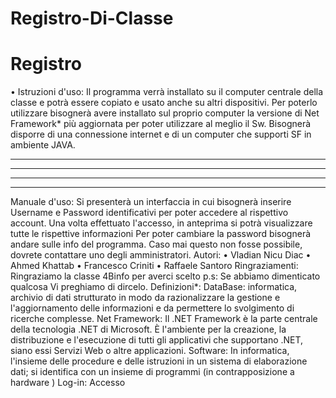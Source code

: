 # Registro-Di-Classe
# Registro



•	Istruzioni d'uso: Il programma verrà installato su il computer centrale della classe e potrà essere copiato e usato anche su altri dispositivi. Per poterlo utilizzare bisognerà avere installato sul proprio computer la versione di Net Framework* più aggiornata per poter utilizzare al meglio il Sw. Bisognerà disporre di una connessione internet e di un computer che supporti SF in ambiente JAVA.
________________________________________
________________________________________
________________________________________
________________________________________
Manuale d'uso: Si presenterà un interfaccia in cui bisognerà inserire Username e Password identificativi per poter accedere al rispettivo account. Una volta effettuato l'accesso, in anteprima si potrà visualizzare tutte le rispettive informazioni Per poter cambiare la password bisognerà andare sulle info del programma. Caso mai questo non fosse possibile, dovrete contattare uno degli amministratori.
Autori:
•	Vladian Nicu Diac
•	Ahmed Khattab
•	Francesco Criniti
•	Raffaele Santoro
Ringraziamenti:
Ringraziamo la classe 4Binfo per averci scelto
p.s: Se abbiamo dimenticato qualcosa Vi preghiamo di dircelo.
Definizioni*: DataBase: informatica, archivio di dati strutturato in modo da razionalizzare la gestione e l'aggiornamento delle informazioni e da permettere lo svolgimento di ricerche complesse. Net Framework: Il .NET Framework è la parte centrale della tecnologia .NET di Microsoft. È l'ambiente per la creazione, la distribuzione e l'esecuzione di tutti gli applicativi che supportano .NET, siano essi Servizi Web o altre applicazioni. Software: In informatica, l'insieme delle procedure e delle istruzioni in un sistema di elaborazione dati; si identifica con un insieme di programmi (in contrapposizione a hardware ) Log-in: Accesso

